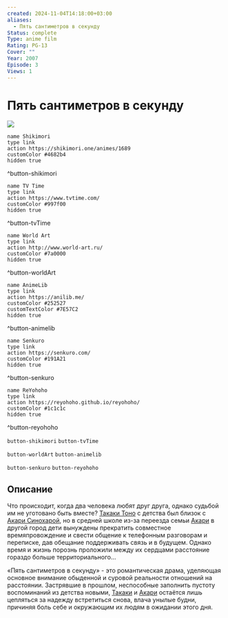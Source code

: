```yaml
---
created: 2024-11-04T14:18:00+03:00
aliases:
  - Пять сантиметров в секунду
Status: complete
Type: anime film
Rating: PG-13
Cover: ""
Year: 2007
Episode: 3
Views: 1
---
```


# Пять сантиметров в секунду

![](https://nyaa.shikimori.one/uploads/poster/animes/1689/2676c34a877b5459af5d99f989dccc70.jpeg)

```button
name Shikimori
type link
action https://shikimori.one/animes/1689
customColor #4682b4
hidden true
```
^button-shikimori

```button
name TV Time
type link
action https://www.tvtime.com/
customColor #997f00
hidden true
```
^button-tvTime

```button
name World Art
type link
action http://www.world-art.ru/
customColor #7a0000
hidden true
```
^button-worldArt

```button
name AnimeLib
type link
action https://anilib.me/
customColor #252527
customTextColor #7E57C2
hidden true
```
^button-animelib

```button
name Senkuro
type link
action https://senkuro.com/
customColor #191A21
hidden true
```
^button-senkuro

```button
name ReYohoho
type link
action https://reyohoho.github.io/reyohoho/
customColor #1c1c1c
hidden true
```
^button-reyohoho

`button-shikimori` `button-tvTime`

`button-worldArt` `button-animelib`

`button-senkuro` `button-reyohoho`

## Описание

Что происходит, когда два человека любят друг друга, однако судьбой им не уготовано быть вместе? [Такаки Тоно](https://shikimori.one/characters/1810-takaki-toono) с детства был близок с [Акари Синохарой](https://shikimori.one/characters/1811-akari-shinohara), но в средней школе из-за переезда семьи [Акари](https://shikimori.one/characters/1811-akari-shinohara) в другой город дети вынуждены прекратить совместное времяпровождение и свести общение к телефонным разговорам и переписке, дав обещание поддерживать связь и в будущем. Однако время и жизнь порознь проложили между их сердцами расстояние гораздо больше территориального...

«Пять сантиметров в секунду» - это романтическая драма, уделяющая основное внимание обыденной и суровой реальности отношений на расстоянии. Застрявшие в прошлом, неспособные заполнить пустоту воспоминаний из детства новыми, [Такаки](https://shikimori.one/characters/1810-takaki-toono) и [Акари](https://shikimori.one/characters/1811-akari-shinohara) остаётся лишь цепляться за надежду встретиться снова, влача унылые будни, причиняя боль себе и окружающим их людям в ожидании этого дня.

